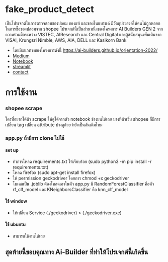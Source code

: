 # fake_product_detect
เป็นโปรเจกต์ในการตรวจสอบของปลอม ของแท้ และของโนแบรนด์
มีวัตถุประสงค์ให้คนไม่ถูกหลอกในการซื้อของปลอมจาก shopee โปรเจกต์นี้เป็นส่วนหนึ่งของโครงการ AI Builders GEN 2 จากความร่วมมือระหว่าง VISTEC, AIResearch และ Central Digital และผู้สนับสนุนเพิ่มเติมจาก VISAI, Krungsri Nimble, AWS, AIA, DELL และ Kasikorn Bank
- โดยมีแนวทางของโครงการดังนี้ https://ai-builders.github.io/orientation-2022/
- [Medium](https://medium.com/@jessadajackpranee/%E0%B8%82%E0%B8%AD%E0%B8%87%E0%B8%9B%E0%B8%A5%E0%B8%AD%E0%B8%A1%E0%B8%81%E0%B8%B1%E0%B8%9A-e-commerce-c2d1bb142e2e)
- [Notebook](https://github.com/JackJessada/fake_product_detect/blob/main/Fake_Product_Detect_Nb.ipynb)
- [streamlit](https://54.255.62.149/)
- [contact](https://www.facebook.com/jessada.pranee)
# การใช้งาน
### shopee scrape
ใครที่อยากได้ตัว scrape ให้ดูได้จากตัว notebook ข้างบนได้เลย บางทีตัวเว็บ shopee ก็มีการเปลี่ยน tag เปลี่ยน attribute บ้างดูด้วยว่ายังเป็นอันเดิมไหม
### app.py ถ้ามีการ clone ไปใช้
#### set up
- ทำการโหลด requirements.txt ให้เรียบร้อย (sudo python3 -m pip install -r requirements.txt)
- โหลด firefox (sudo apt-get install firefox)
- ให้ permission geckodriver โดยการ chmod +x geckodriver
- โมเดลเป็น .joblib ต้องโหลดเอาในตัว app.py มี RandomForestClassifier คือตัว rf_clf_model และ KNeighborsClassifier คือ knn_clf_model 
#### ใช้ window
- ให้เปลี่ยน Service (./geckodriver) > (./geckodriver.exe)
#### ใช้ ubuntu
- สามารถใช้งานได้เลย
## สุดท้ายนี้ขอบคุณทาง Ai-Builder ที่ทำให้โปรเจกต์นี้เกิดขึ้น

